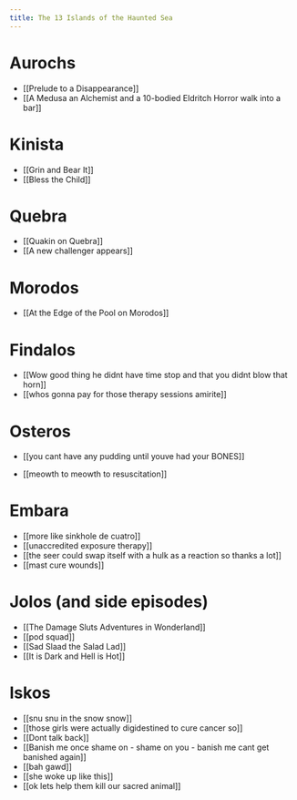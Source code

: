 ```yaml
---
title: The 13 Islands of the Haunted Sea
---
```

# Aurochs 
- [[Prelude to a Disappearance]]
- [[A Medusa an Alchemist and a 10-bodied Eldritch Horror walk into a bar]]



# Kinista
- [[Grin and Bear It]]
- [[Bless the Child]]

# Quebra
- [[Quakin on Quebra]]
- [[A new challenger appears]]

# Morodos
- [[At the Edge of the Pool on Morodos]]

# Findalos
- [[Wow good thing he didnt have time stop and that you didnt blow that horn]]
- [[whos gonna pay for those therapy sessions amirite]]

# Osteros
- [[you cant have any pudding until youve had your BONES]]
* [[meowth to meowth to resuscitation]]

# Embara
* [[more like sinkhole de cuatro]]
* [[unaccredited exposure therapy]]
* [[the seer could swap itself with a hulk as a reaction so thanks a lot]]
* [[mast cure wounds]]

# Jolos (and side episodes)
* [[The Damage Sluts Adventures in Wonderland]]
* [[pod squad]]
* [[Sad Slaad the Salad Lad]]
* [[It is Dark and Hell is Hot]]

# Iskos
* [[snu snu in the snow snow]]
* [[those girls were actually digidestined to cure cancer so]]
* [[Dont talk back]]
* [[Banish me once shame on - shame on you - banish me cant get banished again]]
* [[bah gawd]]
* [[she woke up like this]]
* [[ok lets help them kill our sacred animal]]